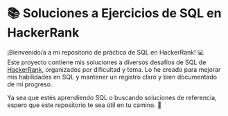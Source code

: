 # 📚 Soluciones a Ejercicios de SQL en HackerRank

¡Bienvenido/a a mi repositorio de práctica de SQL en HackerRank! 💻  
Este proyecto contiene mis soluciones a diversos desafíos de SQL de [HackerRank](https://www.hackerrank.com/domains/sql), organizados por dificultad y tema. Lo he creado para mejorar mis habilidades en SQL y mantener un registro claro y bien documentado de mi progreso.

Ya sea que estés aprendiendo SQL o buscando soluciones de referencia, espero que este repositorio te sea útil en tu camino. 🚀
